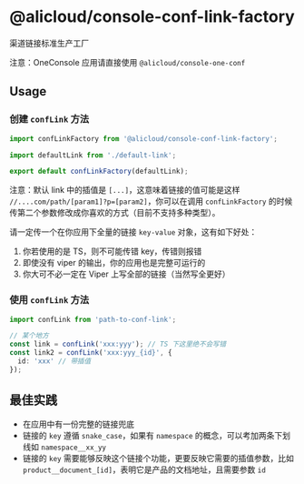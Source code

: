 # @alicloud/console-conf-link-factory

渠道链接标准生产工厂

注意：OneConsole 应用请直接使用 `@alicloud/console-one-conf`

## Usage

### 创建 `confLink` 方法

```typescript
import confLinkFactory from '@alicloud/console-conf-link-factory';

import defaultLink from './default-link';

export default confLinkFactory(defaultLink);
```

注意：默认 link 中的插值是 `[...]`，这意味着链接的值可能是这样 `//....com/path/[param1]?p=[param2]`，你可以在调用 `confLinkFactory` 的时候传第二个参数修改成你喜欢的方式（目前不支持多种类型）。

请一定传一个在你应用下全量的链接 `key-value` 对象，这有如下好处：

1. 你若使用的是 TS，则不可能传错 key，传错则报错
2. 即使没有 viper 的输出，你的应用也是完整可运行的
3. 你大可不必一定在 Viper 上写全部的链接（当然写全更好）

### 使用 `confLink` 方法

```typescript
import confLink from 'path-to-conf-link';

// 某个地方
const link = confLink('xxx:yyy'); // TS 下这里绝不会写错
const link2 = confLink('xxx:yyy_{id}', {
  id: 'xxx' // 带插值
});
```

## 最佳实践

* 在应用中有一份完整的链接兜底
* 链接的 `key` 遵循 `snake_case`，如果有 `namespace` 的概念，可以考加两条下划线如 `namespace__xx_yy`
* 链接的 `key` 需要能够反映这个链接个功能，更要反映它需要的插值参数，比如 `product__document_[id]`，表明它是产品的文档地址，且需要参数 `id`
